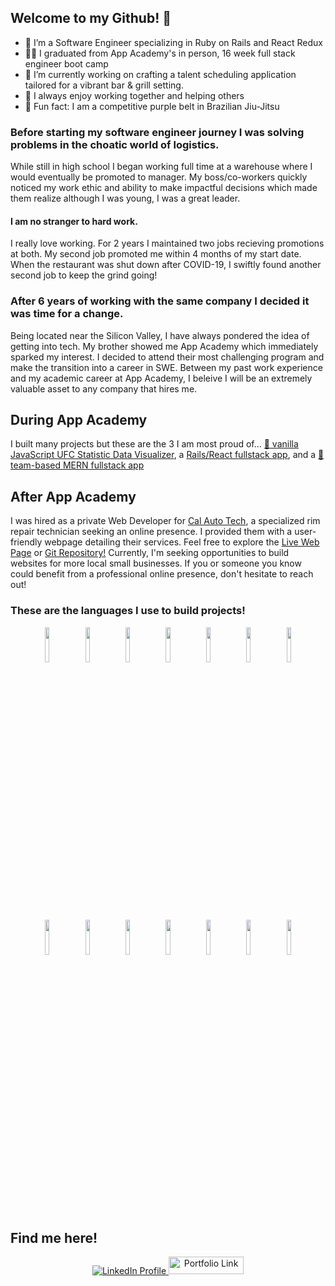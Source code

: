 ## Welcome to my Github! 👋

- 🔭 I’m a Software Engineer specializing in Ruby on Rails and React Redux
- 👨‍🎓 I graduated from App Academy's in person, 16 week full stack engineer boot camp
- 🌱 I’m currently working on crafting a talent scheduling application tailored for a vibrant bar & grill setting.
- 👯 I always enjoy working together and helping others
- 🥋 Fun fact: I am a competitive purple belt in Brazilian Jiu-Jitsu


### Before starting my software engineer journey I was solving problems in the choatic world of logistics.
  While still in high school I began working full time at a warehouse where I would eventually be promoted to manager.  My boss/co-workers quickly noticed my work ethic and ability to make impactful decisions which made them realize although I was young, I was a great leader.

#### I am no stranger to hard work.
I really love working.  For 2 years I maintained two jobs recieving promotions at both.  My second job promoted me within 4 months of my start date.  When the restaurant was shut down after COVID-19, I swiftly found another second job to keep the grind going! 
  
### After 6 years of working with the same company I decided it was time for a change.
  Being located near the Silicon Valley, I have always pondered the idea of getting into tech.  My brother showed me App Academy which immediately sparked my interest.  I decided to attend their most challenging program and make the transition into a career in SWE.  Between my past work experience and my academic career at App Academy, I beleive I will be an extremely valuable asset to any company that hires me. 

## During App Academy
  I built many projects but these are the 3 I am most proud of... <a target="_blank" href="https://nickgentrybjj.github.io/Pick_Your_Poison/">🥋 vanilla JavaScript UFC Statistic Data Visualizer</a>, a <a target="_blank" href="https://ezconnex.onrender.com/">  Rails/React fullstack app</a>, and a <a target="_blank" href="https://myfridge-tkk4.onrender.com/login"> 🍜 team-based MERN fullstack app</a>

## After App Academy
  I was hired as a private Web Developer for <a target="_blank" href="https://nickgentrybjj.github.io/CalAutoTech/">Cal Auto Tech<a/>, a specialized rim repair technician seeking an online presence. I provided them with a user-friendly webpage detailing their services. Feel free to explore the <a target="_blank" href="https://nickgentrybjj.github.io/CalAutoTech/">Live Web Page<a/> or <a target="_blank" href="https://github.com/NickGentryBJJ/CalAutoTech">Git Repository!<a/>
Currently, I'm seeking opportunities to build websites for more local small businesses. If you or someone you know could benefit from a professional online presence, don't hesitate to reach out!

### These are the languages I use to build projects!

<p align="center">
<code><img width="12%" src="https://www.vectorlogo.zone/logos/reactjs/reactjs-ar21.svg"></code>
<code><img width="12%" src="https://www.vectorlogo.zone/logos/javascript/javascript-ar21.svg"></code>
<code><img width="12%" src="https://download.logo.wine/logo/TypeScript/TypeScript-Logo.wine.png"></code>
<code><img width="12%" src="https://www.vectorlogo.zone/logos/ruby-lang/ruby-lang-ar21.svg"></code>
<code><img width="12%" src="https://www.vectorlogo.zone/logos/w3_html5/w3_html5-ar21.svg"></code>
<code><img width="12%" src="https://www.vectorlogo.zone/logos/w3_css/w3_css-ar21.svg"></code>
<code><img width="12%" src="https://www.vectorlogo.zone/logos/postgresql/postgresql-ar21.svg"></code>
<code><img width="12%" src="https://www.vectorlogo.zone/logos/mongodb/mongodb-ar21.svg"></code>
<code><img width="12%" src="https://www.vectorlogo.zone/logos/amazon_aws/amazon_aws-ar21.svg"></code>
<code><img width="12%" src="https://www.vectorlogo.zone/logos/nodejs/nodejs-ar21.svg"></code>
<code><img width="12%" src="https://www.vectorlogo.zone/logos/js_webpack/js_webpack-ar21.svg"></code>
<code><img width="12%" src="https://www.vectorlogo.zone/logos/npmjs/npmjs-ar21.svg"></code>
<code><img width="12%" src="https://www.vectorlogo.zone/logos/github/github-ar21.svg"></code>
<code><img width="12%" src="https://www.vectorlogo.zone/logos/git-scm/git-scm-ar21.svg"></code>
<p/>

## Find me here!

<p align="center">
  <a href="https://www.linkedin.com/in/nicholas-gentry-2721451b2/"> 
    <img src="https://img.shields.io/badge/linkedin-%230077B5.svg?style=for-the-badge&logo=linkedin" alt="LinkedIn Profile">
  </a>
    <a href="https://nickgentrybjj.github.io/Portfolio/"> 
    <img src="https://img.shields.io/badge/_✨_Portfolio_-089992?style=for-the-badge" alt="Portfolio Link" width="120" height="28">
  </a>
</p>

